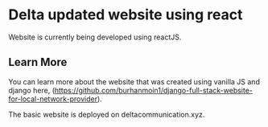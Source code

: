 # Delta updated website using react
Website is currently being developed using reactJS.

## Learn More

You can learn more about the website that was created using vanilla JS and django here, (https://github.com/burhanmoin1/django-full-stack-website-for-local-network-provider). 

The basic website is deployed on deltacommunication.xyz.
